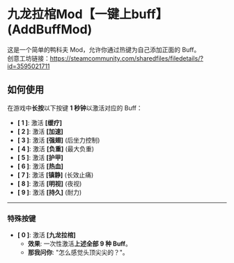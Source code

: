 # 九龙拉棺Mod【一键上buff】(AddBuffMod)

这是一个简单的鸭科夫 Mod，允许你通过热键为自己添加正面的 Buff。  
创意工坊链接：https://steamcommunity.com/sharedfiles/filedetails/?id=3595021711

## 如何使用

在游戏中**长按**以下按键 **1 秒钟**以激活对应的 Buff：

* **[ 1 ]**: 激活 **[缓疗]**
* **[ 2 ]**: 激活 **[加速]**
* **[ 3 ]**: 激活 **[强翅]** (后坐力控制)
* **[ 4 ]**: 激活 **[负重]** (最大负重)
* **[ 5 ]**: 激活 **[护甲]**
* **[ 6 ]**: 激活 **[热血]** 
* **[ 7 ]**: 激活 **[镇静]** (长效止痛)
* **[ 8 ]**: 激活 **[明视]** (夜视)
* **[ 9 ]**: 激活 **[持久]** (耐力)

---

### 特殊按键

* **[ 0 ]**: 激活 **[九龙拉棺]**
    * **效果**: 一次性激活**上述全部 9 种 Buff**。
    * **那我问你**: "怎么感觉头顶尖尖的？"。
